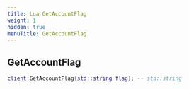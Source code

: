 ```yaml
---
title: Lua GetAccountFlag
weight: 1
hidden: true
menuTitle: GetAccountFlag
---
```

## GetAccountFlag
```lua
client:GetAccountFlag(std::string flag); -- std::string
```